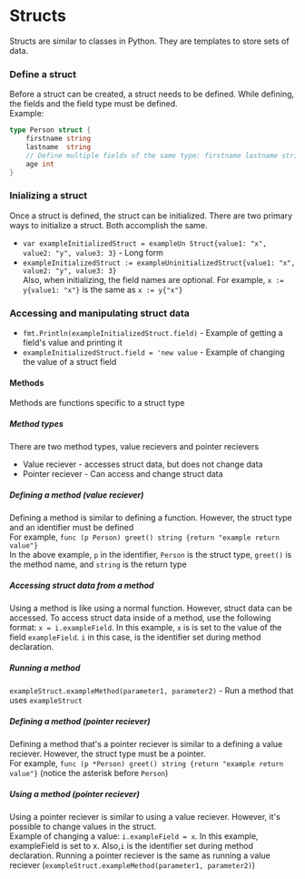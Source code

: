 # Structs  
Structs are similar to classes in Python. They are templates to store sets of data.  

### Define a struct  
Before a struct can be created, a struct needs to be defined. While defining, the fields and the field type must be defined.  
Example:  
```go
type Person struct {
	firstname string
	lastname  string
    // Define multiple fields of the same type: firstname lastname string
	age int
}
```  

### Inializing a struct  
Once a struct is defined, the struct can be initialized. There are two primary ways to initialize a struct. Both accomplish the same.  
* `var exampleInitializedStruct = exampleUn Struct{value1: "x", value2: "y", value3: 3}`  - Long form  
* `exampleInitializedStruct := exampleUninitializedStruct{value1: "x", value2: "y", value3: 3}`  
Also, when initializing, the field names are optional. For example, `x := y{value1: "x"}` is the same as `x := y{"x"}`  

### Accessing and manipulating struct data  
* `fmt.Println(exampleInitializedStruct.field)` - Example of getting a field's value and printing it  
* `exampleInitializedStruct.field = 'new value` - Example of changing the value of a struct field  
#### Methods  
Methods are functions specific to a struct type  
##### Method types  
There are two method types, value recievers and pointer recievers  
* Value reciever - accesses struct data, but does not change data  
* Pointer reciever - Can access and change struct data  
##### Defining a method (value reciever)  
Defining a method is similar to defining a function. However, the struct type and an identifier must be defined  
For example, `func (p Person) greet() string {return "example return value"}`  
In the above example, `p` in the identifier, `Person` is the struct type, `greet()` is the method name, and `string` is the return type  
##### Accessing struct data from a method  
Using a method is like using a normal function. However, struct data can be accessed. To access struct data inside of a method, use the following format: `x = i.exampleField`. In this example, `x` is is set to the value of the field `exampleField`. `i` in this case, is the identifier set during method declaration.  
##### Running a method  
`exampleStruct.exampleMethod(parameter1, parameter2)` - Run a method that uses `exampleStruct`  
##### Defining a method (pointer reciever)  
Defining a method that's a pointer reciever is similar to a defining a value reciever. However, the struct type must be a pointer.  
For example, `func (p *Person) greet() string {return "example return value"}` (notice the asterisk before `Person`)  
##### Using a method (pointer reciever)  
Using a pointer reciever is similar to using a value reciever. However, it's possible to change values in the struct.  
Example of changing a value: `i.exampleField = x`. In this example, exampleField is set to x. Also,`i` is the identifier set during  method declaration. Running a pointer reciever is the same as running a value reciever (`exampleStruct.exampleMethod(parameter1, parameter2)`)  

